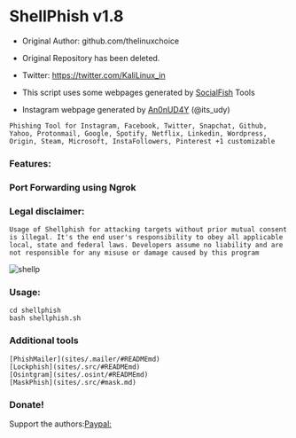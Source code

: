 # ShellPhish v1.8

* Original Author: github.com/thelinuxchoice
* Original Repository has been deleted.
* Twitter: https://twitter.com/KaliLinux_in

* This script uses some webpages generated by [SocialFish](https://github.com/UndeadSec/SocialFish) Tools

* Instagram webpage generated by [An0nUD4Y](https://github.com/An0nUD4Y) (@its_udy)

`Phishing Tool for Instagram, Facebook, Twitter, Snapchat, Github, Yahoo, Protonmail, Google, Spotify, Netflix, Linkedin, Wordpress, Origin, Steam, Microsoft, InstaFollowers, Pinterest +1 customizable`

### Features:
### Port Forwarding using Ngrok

### Legal disclaimer:

`Usage of Shellphish for attacking targets without prior mutual consent is illegal. It's the end user's responsibility to obey all applicable local, state and federal laws. Developers assume no liability and are not responsible for any misuse or damage caused by this program`

![shellp](https://user-images.githubusercontent.com/34893261/43082609-d6273f58-8e6a-11e8-97f3-df56e03ad83d.png)

### Usage:
```
cd shellphish
bash shellphish.sh
```
### Additional tools

	[PhishMailer](sites/.mailer/#READMEmd)
	[Lockphish](sites/.src/#READMEmd)
	[Osintgram](sites/.osint/#READMEmd)
	[MaskPhish](sites/.src/#mask.md)

### Donate!

Support the authors:[Paypal:](https://www.paypal.com/cgi-bin/webscr?cmd=_s-xclick&hosted_button_id=CLKRT5QXXFJY4&source=url)
